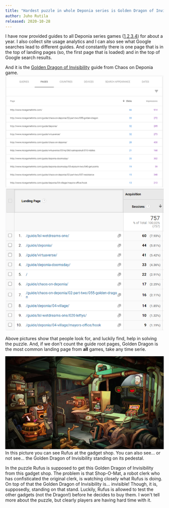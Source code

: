 ```yaml
---
title: "Hardest puzzle in whole Deponia series is Golden Dragon of Invisibility"
author: Juho Rutila
released: 2020-10-28
---
```


I have now provided guides to all Deponia series games ([1](https://nicegamehints.com/guide/deponia/),[2](https://nicegamehints.com/guide/chaos-on-deponia/),[3](https://nicegamehints.com/guide/goodbye-deponia/),[4](https://nicegamehints.com/guide/deponia-doomsday/)) for about a year.
I also collect site usage analytics and I can also see what Google searches lead to different guides. And constantly there is one page that is in the top of landing pages (so, the first page that is loaded) and in the top of Google search results.

And it is the [Golden Dragon of Invisibility](http://www.nicegamehints.com/guide/chaos-on-deponia/02-part-two/055-golden-dragon) guide from Chaos on Deponia game.
![](https://github.com/nice-game-hints/blog/raw/master/google_search_performance.png)
![](https://github.com/nice-game-hints/blog/raw/master/google_analytics_landing_page.png)

Above pictures show that people look for, and luckily find, help in solving the puzzle. And, if we don't count the guide root pages, Golden Dragon is the most common landing page from **all** games, take any time serie.

![Rufus and the Golden Dragon of Invisibility](https://github.com/nice-game-hints/blog/raw/master/rufus_golden_dragon.png)
In this picture you can see Rufus at the gadget shop. You can also see... or not see... the Golden Dragon of Invisibility standing on its pedestal.

In the puzzle Rufus is supposed to get this Golden Dragon of Invisibility from this gadget shop. The problem is that Shop-O-Mat, a robot clerk who has confisticated the original clerk, is watching closely what Rufus is doing. On top of that the Golden Dragon of Invisibility is... invisible! Though, it is, supposedly, standing on that stand.
Luckily, Rufus is allowed to test the other gadgets (not the Dragon!) before he decides to buy them. I won't tell more about the puzzle, but clearly players are having hard time with it.
